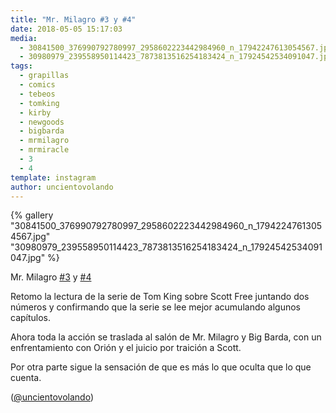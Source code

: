 ```yaml
---
title: "Mr. Milagro #3 y #4"
date: 2018-05-05 15:17:03
media: 
  - 30841500_376990792780997_2958602223442984960_n_17942247613054567.jpg
  - 30980979_239558950114423_7873813516254183424_n_17924542534091047.jpg
tags: 
  - grapillas
  - comics
  - tebeos
  - tomking
  - kirby
  - newgoods
  - bigbarda
  - mrmilagro
  - mrmiracle
  - 3
  - 4
template: instagram
author: uncientovolando
---
```


{% gallery "30841500_376990792780997_2958602223442984960_n_17942247613054567.jpg" "30980979_239558950114423_7873813516254183424_n_17924542534091047.jpg" %}

Mr. Milagro [#3](/tags/3) y [#4](/tags/4)

Retomo la lectura de la serie de Tom King sobre Scott Free juntando dos números y confirmando que la serie se lee mejor acumulando algunos capítulos.

Ahora toda la acción se traslada al salón de Mr. Milagro y Big Barda, con un enfrentamiento con Orión y el juicio por traición a Scott.

Por otra parte sigue la sensación de que es más lo que oculta que lo que cuenta.

([@uncientovolando](https://instagram.com/uncientovolando))
